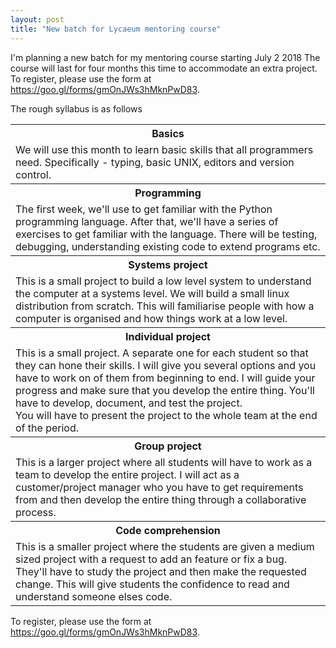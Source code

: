 ```yaml
---
layout: post
title: "New batch for Lycaeum mentoring course"
---
```


I'm planning a new batch for my mentoring course starting July 2 2018
The course will last for four months this time to accommodate an extra
project. To register, please use the form at <a href="https://goo.gl/forms/gmOnJWs3hMknPwD83">https://goo.gl/forms/gmOnJWs3hMknPwD83</a>.


The rough syllabus is as follows

<table>

<tr>
<th class="h1"> Basics </th>
</tr>
<tr> 
<td colspan="2">  We will use this month to learn basic skills that all programmers need. Specifically - typing, basic UNIX, editors and version control. </td>
</tr>

<tr>
<th class="h1"> Programming </th>
</tr>
<tr> 
<td colspan="2"> The first week, we'll use to get familiar with the Python programming language. After that, we'll have a series of exercises to get familiar with the language. There will be testing, debugging, understanding existing code to extend programs etc. </td>
</tr>

<tr>
<th class="h1"> Systems project </th>
</tr>
<tr> 
<td colspan="2">This is a small project to build a low level system to understand the computer at a systems level. We will build a small linux distribution from scratch. This will familiarise people with how a computer is organised and how things work at a low level.</td>
</tr>

<tr>
<th class="h1"> Individual project </th>
</tr>
<tr> 
<td colspan="2"> This is a small project. A separate one for each student so that they can hone their skills. I will give you several options and you have to work on of them from beginning to end. I will guide your progress and make sure that you develop the entire thing. You'll have to develop, document, and test the project. 
<br/>
You will have to present the project to the whole team at the end of the period.
</td>
</tr>

<tr>
<th class="h1"> Group project </th>
</tr>
<tr> 
<td colspan="2"> This is a larger project where all students will have to work as a team to develop the entire project. I will act as a customer/project manager who you have to get requirements from and then develop the entire thing through a collaborative process.</td>
</tr>

<tr>
<th class="h1"> Code comprehension</th>
</tr>
<tr> 
<td colspan="2"> This is a smaller project where the students are given a medium sized project with a request to add an feature or fix a bug. They'll have to study the project and then make the requested change. This will give students the confidence to read and understand someone elses code.
</td>
</tr>


</table>

To register, please use the form at <a href="https://goo.gl/forms/gmOnJWs3hMknPwD83">https://goo.gl/forms/gmOnJWs3hMknPwD83</a>.
